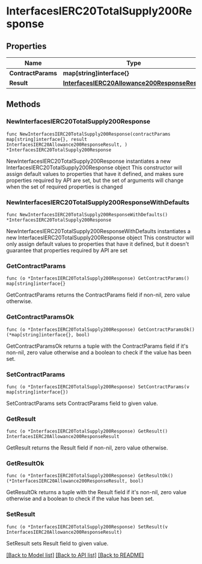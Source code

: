 # InterfacesIERC20TotalSupply200Response

## Properties

Name | Type | Description | Notes
------------ | ------------- | ------------- | -------------
**ContractParams** | **map[string]interface{}** |  | 
**Result** | [**InterfacesIERC20Allowance200ResponseResult**](InterfacesIERC20Allowance200ResponseResult.md) |  | 

## Methods

### NewInterfacesIERC20TotalSupply200Response

`func NewInterfacesIERC20TotalSupply200Response(contractParams map[string]interface{}, result InterfacesIERC20Allowance200ResponseResult, ) *InterfacesIERC20TotalSupply200Response`

NewInterfacesIERC20TotalSupply200Response instantiates a new InterfacesIERC20TotalSupply200Response object
This constructor will assign default values to properties that have it defined,
and makes sure properties required by API are set, but the set of arguments
will change when the set of required properties is changed

### NewInterfacesIERC20TotalSupply200ResponseWithDefaults

`func NewInterfacesIERC20TotalSupply200ResponseWithDefaults() *InterfacesIERC20TotalSupply200Response`

NewInterfacesIERC20TotalSupply200ResponseWithDefaults instantiates a new InterfacesIERC20TotalSupply200Response object
This constructor will only assign default values to properties that have it defined,
but it doesn't guarantee that properties required by API are set

### GetContractParams

`func (o *InterfacesIERC20TotalSupply200Response) GetContractParams() map[string]interface{}`

GetContractParams returns the ContractParams field if non-nil, zero value otherwise.

### GetContractParamsOk

`func (o *InterfacesIERC20TotalSupply200Response) GetContractParamsOk() (*map[string]interface{}, bool)`

GetContractParamsOk returns a tuple with the ContractParams field if it's non-nil, zero value otherwise
and a boolean to check if the value has been set.

### SetContractParams

`func (o *InterfacesIERC20TotalSupply200Response) SetContractParams(v map[string]interface{})`

SetContractParams sets ContractParams field to given value.


### GetResult

`func (o *InterfacesIERC20TotalSupply200Response) GetResult() InterfacesIERC20Allowance200ResponseResult`

GetResult returns the Result field if non-nil, zero value otherwise.

### GetResultOk

`func (o *InterfacesIERC20TotalSupply200Response) GetResultOk() (*InterfacesIERC20Allowance200ResponseResult, bool)`

GetResultOk returns a tuple with the Result field if it's non-nil, zero value otherwise
and a boolean to check if the value has been set.

### SetResult

`func (o *InterfacesIERC20TotalSupply200Response) SetResult(v InterfacesIERC20Allowance200ResponseResult)`

SetResult sets Result field to given value.



[[Back to Model list]](../README.md#documentation-for-models) [[Back to API list]](../README.md#documentation-for-api-endpoints) [[Back to README]](../README.md)


